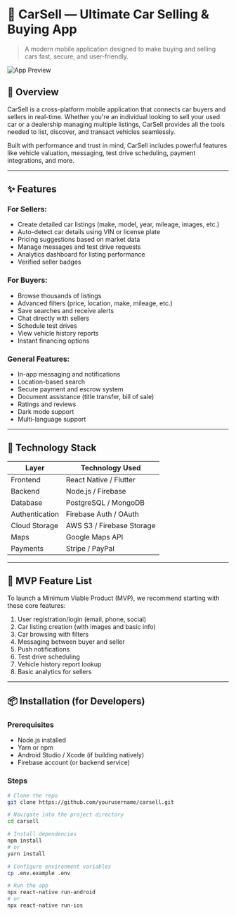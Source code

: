 # 🚗 CarSell — Ultimate Car Selling & Buying App

> A modern mobile application designed to make buying and selling cars fast, secure, and user-friendly.

![App Preview](screenshots/app-preview.png)

## 📝 Overview

CarSell is a cross-platform mobile application that connects car buyers and sellers in real-time. Whether you're an individual looking to sell your used car or a dealership managing multiple listings, CarSell provides all the tools needed to list, discover, and transact vehicles seamlessly.

Built with performance and trust in mind, CarSell includes powerful features like vehicle valuation, messaging, test drive scheduling, payment integrations, and more.

---

## ✨ Features

### For Sellers:
- Create detailed car listings (make, model, year, mileage, images, etc.)
- Auto-detect car details using VIN or license plate
- Pricing suggestions based on market data
- Manage messages and test drive requests
- Analytics dashboard for listing performance
- Verified seller badges

### For Buyers:
- Browse thousands of listings
- Advanced filters (price, location, make, mileage, etc.)
- Save searches and receive alerts
- Chat directly with sellers
- Schedule test drives
- View vehicle history reports
- Instant financing options

### General Features:
- In-app messaging and notifications
- Location-based search
- Secure payment and escrow system
- Document assistance (title transfer, bill of sale)
- Ratings and reviews
- Dark mode support
- Multi-language support

---

## 🔧 Technology Stack

| Layer       | Technology Used              |
|-------------|------------------------------|
| Frontend    | React Native / Flutter       |
| Backend     | Node.js / Firebase           |
| Database    | PostgreSQL / MongoDB         |
| Authentication | Firebase Auth / OAuth     |
| Cloud Storage | AWS S3 / Firebase Storage  |
| Maps        | Google Maps API              |
| Payments    | Stripe / PayPal              |

---

## 🧩 MVP Feature List

To launch a Minimum Viable Product (MVP), we recommend starting with these core features:

1. User registration/login (email, phone, social)
2. Car listing creation (with images and basic info)
3. Car browsing with filters
4. Messaging between buyer and seller
5. Push notifications
6. Test drive scheduling
7. Vehicle history report lookup
8. Basic analytics for sellers

---

## 📦 Installation (for Developers)

### Prerequisites
- Node.js installed
- Yarn or npm
- Android Studio / Xcode (if building natively)
- Firebase account (or backend service)

### Steps

```bash
# Clone the repo
git clone https://github.com/yourusername/carsell.git 

# Navigate into the project directory
cd carsell

# Install dependencies
npm install
# or
yarn install

# Configure environment variables
cp .env.example .env

# Run the app
npx react-native run-android
# or
npx react-native run-ios
